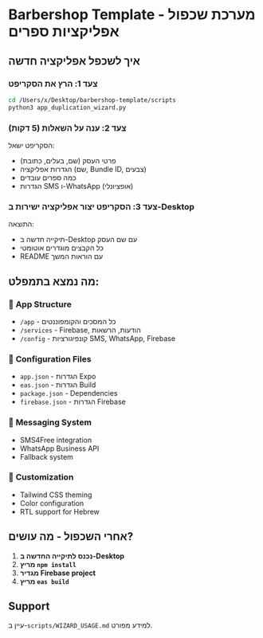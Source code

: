 # Barbershop Template - מערכת שכפול אפליקציות ספרים

## איך לשכפל אפליקציה חדשה

### צעד 1: הרץ את הסקריפט
```bash
cd /Users/x/Desktop/barbershop-template/scripts
python3 app_duplication_wizard.py
```

### צעד 2: ענה על השאלות (5 דקות)
הסקריפט ישאל:
- פרטי העסק (שם, בעלים, כתובת)
- הגדרות אפליקציה (שם, Bundle ID, צבעים)
- כמה ספרים עובדים
- הגדרות SMS ו-WhatsApp (אופציונלי)

### צעד 3: הסקריפט יצור אפליקציה ישירות ב-Desktop
התוצאה:
- תיקייה חדשה ב-Desktop עם שם העסק
- כל הקבצים מוגדרים אוטומטי  
- README עם הוראות המשך

## מה נמצא בתמפלט:

### 📱 **App Structure**
- `/app` - כל המסכים והקומפוננטים
- `/services` - Firebase, הודעות, הרשאות
- `/config` - קונפיגורציות SMS, WhatsApp, Firebase

### 🔧 **Configuration Files**
- `app.json` - הגדרות Expo
- `eas.json` - הגדרות Build
- `package.json` - Dependencies
- `firebase.json` - הגדרות Firebase

### 📲 **Messaging System**
- SMS4Free integration
- WhatsApp Business API
- Fallback system

### 🎨 **Customization**
- Tailwind CSS theming
- Color configuration
- RTL support for Hebrew

## אחרי השכפול - מה עושים?

1. **נכנס לתיקייה החדשה ב-Desktop**
2. **מריץ `npm install`**  
3. **מגדיר Firebase project**
4. **מריץ `eas build`**

## Support
עיין ב-`scripts/WIZARD_USAGE.md` למידע מפורט.